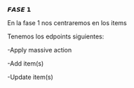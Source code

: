 𝙁𝘼𝙎𝙀 𝟭 

En la fase 1 nos centraremos en los items 

Tenemos los edpoints siguientes:

-Apply massive action

-Add item(s)

-Update item(s)
